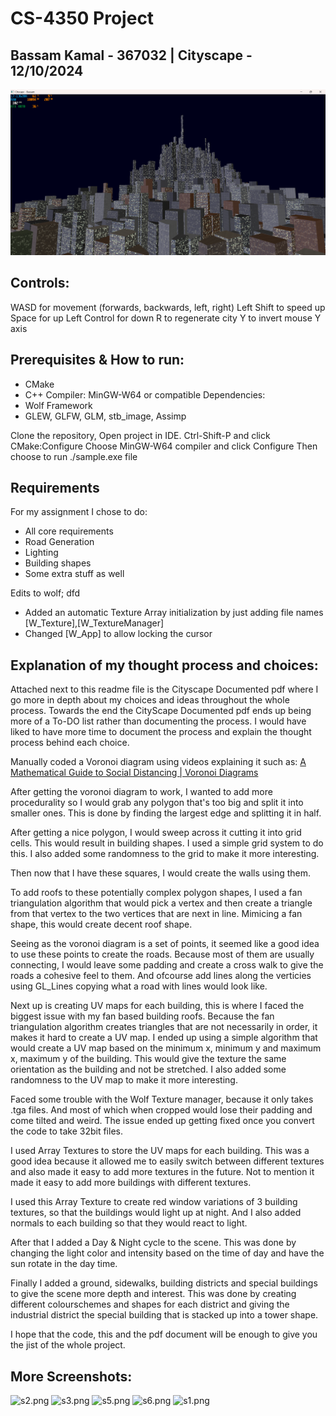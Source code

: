# CS-4350 Project

## Bassam Kamal - 367032 | Cityscape - 12/10/2024

![s4.png](https://github.com/Bbrizly/Cityscape/blob/main/screenshots/s4.png)


## Controls:
WASD            for movement (forwards, backwards, left, right)
Left Shift      to speed up
Space           for up
Left Control    for down
R               to regenerate city
Y               to invert mouse Y axis

## Prerequisites & How to run:
- CMake
- C++ Compiler: MinGW-W64 or compatible
Dependencies:
- Wolf Framework
- GLEW, GLFW, GLM, stb_image, Assimp

Clone the repository, Open project in IDE.
Ctrl-Shift-P and click CMake:Configure
Choose MinGW-W64 compiler and click Configure
Then choose to run ./sample.exe file


## Requirements
For my assignment I chose to do:
- All core requirements
- Road Generation
- Lighting
- Building shapes
- Some extra stuff as well

Edits to wolf;
dfd

- Added an automatic Texture Array initialization by just adding file names [W_Texture],[W_TextureManager]
- Changed [W_App] to allow locking the cursor

## Explanation of my thought process and choices:

Attached next to this readme file is the Cityscape Documented pdf where I go more in depth about my choices and ideas throughout the whole process. Towards the end the CityScape Documented pdf ends up being more of a To-DO list rather than documenting the process. I would have liked to have more time to document the process and explain the thought process behind each choice.

Manually coded a Voronoi diagram using videos explaining it such as: 
[A Mathematical Guide to Social Distancing | Voronoi Diagrams](https://www.youtube.com/watch?v=lmbegJm4EpA&ab_channel=TwoAngles)

After getting the voronoi diagram to work, I wanted to add more procedurality so I would grab any polygon that's too big and split it into smaller ones. This is done by finding the largest edge and splitting it in half.

After getting a nice polygon, I would sweep across it cutting it into grid cells. This would result in building shapes. I used a simple grid system to do this. I also added some randomness to the grid to make it more interesting.

Then now that I have these squares, I would create the walls using them.

To add roofs to these potentially complex polygon shapes, I used a fan triangulation algorithm that would pick a vertex and then create a triangle from that vertex to the two vertices that are next in line. Mimicing a fan shape, this would create decent roof shape.

Seeing as the voronoi diagram is a set of points, it seemed like a good idea to use these points to create the roads. Because most of them are usually connecting, I would leave some padding and create a cross walk to give the roads a cohesive feel to them. And ofcourse add lines along the verticies using GL_Lines copying what a road with lines would look like.

Next up is creating UV maps for each building, this is where I faced the biggest issue with my fan based building roofs. Because the fan triangulation algorithm creates triangles that are not necessarily in order, it makes it hard to create a UV map. I ended up using a simple algorithm that would create a UV map based on the minimum x, minimum y and maximum x, maximum y of the building. This would give the texture the same orientation as the building and not be stretched. I also added some randomness to the UV map to make it more interesting.

Faced some trouble with the Wolf Texture manager, because it only takes .tga files. And most of which when cropped would lose their padding and come tilted and weird. The issue ended up getting fixed once you convert the code to take 32bit files.

I used Array Textures to store the UV maps for each building. This was a good idea because it allowed me to easily switch between different textures and also made it easy to add more textures in the future. Not to mention it made it easy to add more buildings with different textures.

I used this Array Texture to create red window variations of 3 building textures, 
so that the buildings would light up at night. And I also added normals to each building so that they would react to light.

After that I added a Day & Night cycle to the scene. This was done by changing the light color and intensity based on the time of day and have the sun rotate in the day time.

Finally I added a ground, sidewalks, building districts and special buildings to give the scene more depth and interest. This was done by creating different colourschemes and shapes for each district and giving the industrial district the special building that is stacked up into a tower shape.

I hope that the code, this and the pdf document will be enough to give you the jist of the whole project.

## More Screenshots:

![s2.png]("https://github.com/Bbrizly/blob/main/Cityscape\screenshots\s2.png")
![s3.png]("https://github.com/Bbrizly/blob/main/Cityscape\screenshots\s3.png")
![s5.png]("https://github.com/Bbrizly/blob/main/Cityscape\screenshots\s5.png")
![s6.png]("https://github.com/Bbrizly/blob/main/Cityscape\screenshots\s6.png")
![s1.png]("https://github.com/Bbrizly/blob/main/Cityscape\screenshots\s1.png")
